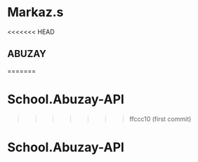 # Markaz.s
<<<<<<< HEAD
## ABUZAY
=======
# School.Abuzay-API
>>>>>>> ffccc10 (first commit)
# School.Abuzay-API
